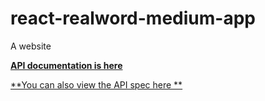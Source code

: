 # react-realword-medium-app

A website

[**API documentation is here**](https://api.realworld.io/api-docs/)<br>


[**You can also view the API spec here **](https://github.com/gothinkster/realworld/tree/main/api)<br>
